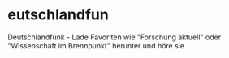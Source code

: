 eutschlandfun
=============

Deutschlandfunk - Lade Favoriten wie "Forschung aktuell" oder "Wissenschaft im Brennpunkt" herunter und höre sie

